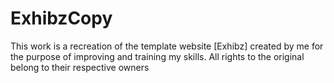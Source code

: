 # ExhibzCopy

This work is a recreation of the template website [Exhibz] created by me for the purpose of improving and training my skills. All rights to the original belong to their respective owners
